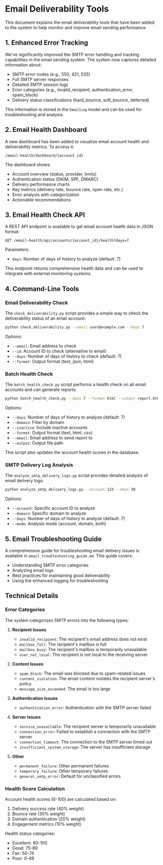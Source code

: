 # Email Deliverability Tools

This document explains the email deliverability tools that have been added to the system to help monitor and improve email sending performance.

## 1. Enhanced Error Tracking

We've significantly improved the SMTP error handling and tracking capabilities in the email sending system. The system now captures detailed information about:

- SMTP error codes (e.g., 550, 421, 535)
- Full SMTP server responses
- Detailed SMTP session logs
- Error categories (e.g., invalid_recipient, authentication_error, spam_block)
- Delivery status classifications (hard_bounce, soft_bounce, deferred)

This information is stored in the `EmailLog` model and can be used for troubleshooting and analysis.

## 2. Email Health Dashboard

A new dashboard has been added to visualize email account health and deliverability metrics. To access it:

```
/email-health/dashboard/{account_id}
```

The dashboard shows:
- Account overview (status, provider, limits)
- Authentication status (DKIM, SPF, DMARC)
- Delivery performance charts
- Key metrics (delivery rate, bounce rate, open rate, etc.)
- Error analysis with categorization
- Actionable recommendations

## 3. Email Health Check API

A REST API endpoint is available to get email account health data in JSON format:

```
GET /email-health/api/accounts/{account_id}/health?days=7
```

Parameters:
- `days`: Number of days of history to analyze (default: 7)

This endpoint returns comprehensive health data and can be used to integrate with external monitoring systems.

## 4. Command-Line Tools

### Email Deliverability Check

The `check_deliverability.py` script provides a simple way to check the deliverability status of an email account:

```bash
python check_deliverability.py --email user@example.com --days 7
```

Options:
- `--email`: Email address to check
- `--id`: Account ID to check (alternative to email)
- `--days`: Number of days of history to check (default: 7)
- `--format`: Output format (text, json, html)

### Batch Health Check

The `batch_health_check.py` script performs a health check on all email accounts and can generate reports:

```bash
python batch_health_check.py --days 7 --format html --output report.html
```

Options:
- `--days`: Number of days of history to analyze (default: 7)
- `--domain`: Filter by domain
- `--inactive`: Include inactive accounts
- `--format`: Output format (text, html, csv)
- `--email`: Email address to send report to
- `--output`: Output file path

This script also updates the account health scores in the database.

### SMTP Delivery Log Analysis

The `analyze_smtp_delivery_logs.py` script provides detailed analysis of email delivery logs:

```bash
python analyze_smtp_delivery_logs.py --account 123 --days 30
```

Options:
- `--account`: Specific account ID to analyze
- `--domain`: Specific domain to analyze
- `--days`: Number of days of history to analyze (default: 7)
- `--mode`: Analysis mode (account, domain, both)

## 5. Email Troubleshooting Guide

A comprehensive guide for troubleshooting email delivery issues is available in `email_troubleshooting_guide.md`. This guide covers:

- Understanding SMTP error categories
- Analyzing email logs
- Best practices for maintaining good deliverability
- Using the enhanced logging for troubleshooting

## Technical Details

### Error Categories

The system categorizes SMTP errors into the following types:

1. **Recipient Issues**
   - `invalid_recipient`: The recipient's email address does not exist
   - `mailbox_full`: The recipient's mailbox is full
   - `mailbox_busy`: The recipient's mailbox is temporarily unavailable
   - `user_not_local`: The recipient is not local to the receiving server

2. **Content Issues**
   - `spam_block`: The email was blocked due to spam-related issues
   - `content_violation`: The email content violates the recipient server's policy
   - `message_size_exceeded`: The email is too large

3. **Authentication Issues**
   - `authentication_error`: Authentication with the SMTP server failed

4. **Server Issues**
   - `service_unavailable`: The recipient server is temporarily unavailable
   - `connection_error`: Failed to establish a connection with the SMTP server
   - `connection_timeout`: The connection to the SMTP server timed out
   - `insufficient_system_storage`: The server has insufficient storage

5. **Other**
   - `permanent_failure`: Other permanent failures
   - `temporary_failure`: Other temporary failures
   - `general_smtp_error`: Default for unclassified errors

### Health Score Calculation

Account health scores (0-100) are calculated based on:

1. Delivery success rate (40% weight)
2. Bounce rate (30% weight)
3. Domain authentication (20% weight)
4. Engagement metrics (10% weight)

Health status categories:
- Excellent: 90-100
- Good: 75-89
- Fair: 50-74
- Poor: 0-49